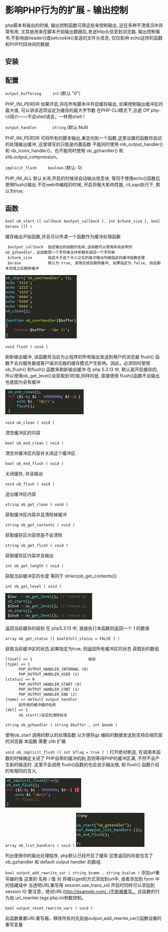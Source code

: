 # 影响PHP行为的扩展 - 输出控制


php脚本有输出的时候, 输出控制函数可用这些来控制输出, 这在多种不清情况中非常有用, 尤其是用来在脚本开始输出数据后,发送http头信息到浏览器. 输出控制看书,不影响由header()或setcookie()发送的文件头信息, 仅仅影响 echo这样的函数和PHP代码块间的数据


## 安装



## 配置

`output_buffering     int` (默认 "0")

PHP_INI_PERDIR     如果开启,将在所有脚本中开启缓存输出, 如果控制输出缓冲区的最大值, 可以讲该选项设定为缓存的最大字节数
在PHP-CLI模式下,总是 Off 
php-cli简介——不会shell语言，一样用shell！


`output_handler       string` (默认:Null)

PHP_INI_PERDIR     可将所有的脚本输出,重定向到一个函数,这里设置的函数将自动的处理输出缓冲, 这里填写的只能是内置函数
不能同时使用 mb_output_handler() 和 ob_iconv_handler()，也不能同时使用 ob_gzhandler() 和 zlib.output_compression。 
     

`implicit_flush     boolean` (默认: 0)

PHP_INI_ALL     默认关闭,开启的时候讲自动输出信息块, 等同于使用echo()函数后使用flush()输出
不在web中编程的时候, 开启将极大影响性能, cli,sapi执行下, 默认为true;



## 函数

`bool ob_start ([ callback $output_callback [, int $chunk_size [, bool $erase ]]] )`

缓存输出开始函数,并且可以传递一个函数作为缓冲处理函数

```
 $output_callback  指定输出的函数的名称,该函数可以使用系统自带的 ob_gzhandler, 此函数把一个字符串当作参数并返回一个字符串
 $chunk_size       指定大于这个大小之后的每次输出均被指定的缓冲函数处理
 $erase            默认为 true, 调用完成后删除缓冲, 如果指定为 false, 则在脚本完成之后删除缓冲
```

![-w171](./media/15934468424149/15934471426013.jpg)

     
     
`void flush ( void )`

刷新输出缓冲, 该函数将当前为止程序的所有输出发送到用户的浏览器
flush() 函数不会对服务器或客户端浏览器的缓存模式产生影响。因此，必须同时使用 ob_flush() 和flush() 函数来刷新输出缓冲
在 php 5.3.13 中, 默认是开启缓存的, 所以使用ob_get_level()会获取到1的值,同样的是, 直接使用 flush()函数不会输出也是因为会有缓冲

![-w187](./media/15934468424149/15934471273538.jpg)


`void ob_clean ( void )`

清空缓冲区的内容

`bool ob_end_clean ( void )`

清空并缓冲区内容并关闭这个缓冲区

`bool ob_end_flush ( void )`

关闭缓存, 并且输出

`void ob_flush ( void )`

送出缓冲区内容

`string ob_get_clean ( void )`

获取缓冲区内容并且清除掉缓冲

`string ob_get_contents ( void )`

获取缓存区内容但是不会清除

`string ob_get_flush ( void )`

获取缓存区内容并且输出

`int ob_get_length ( void )`

获取当前缓冲区的长度
等同于 strlen(ob_get_contents())

`int ob_get_level ( void )`

![-w207](./media/15934468424149/15934471001351.jpg)

返回当前缓存的级别
在 php5.3.13 中, 直接执行本函数则返回一个 1 的数值
     

`array ob_get_status ([ bool$full_status = FALSE ] )`

获取当前缓冲区的状态,如果指定为true, 则返回所有缓冲区的状态
获取到的数组

```
[level] => 1                         级别
[type] => 1                          
      PHP_OUTPUT_HANDLER_INTERNAL (0)
      PHP_OUTPUT_HANDLER_USER (1)
[status] => 0
      PHP_OUTPUT_HANDLER_START (0)
      PHP_OUTPUT_HANDLER_CONT (1)
      PHP_OUTPUT_HANDLER_END (2)
[name] => default output handler
      起作用的缓冲器的名称
[del] => 1
      ob_start()设定的清除标志
```

`string ob_gzhandler ( string $buffer , int $mode )`

使用ob_start 调用的默认的处理函数
以方便将gz 编码的数据发送到支持压缩页面的浏览器
本函数 需要 zlib 扩展

`void ob_implicit_flush ([ int $flag = true ] )`
打开绝对刷送, 在调用本函数的时候确定关闭了 PHP自带的缓冲机制,否则等待PHP的缓冲区满, 不然不会产生新的输送的.
这里不会调用 flush()函数的也会显示输出值, 和 flush() 函数介绍的有相同的含义, 

![-w181](./media/15934468424149/15934470813115.jpg)



`array ob_list_handlers ( void )`
![-w163](./media/15934468424149/15934470644474.jpg)

列出使用中的输出处理程序, php默认已经开启了缓存
这里返回的将是包含了 ob_gzhandler 和 default output handler 的数组.
     

`bool output_add_rewrite_var ( string $name , string $value )`
添加url重写器的值
这里的 名称 / 值 对 将被以get的方式添加到url中, 或者添加到 form 中的隐藏域中
当透明URL重写用 session.use_trans_sid 开启时同样可以添加到session ID
要注意，绝对URL(http://example.com/..)不能被重写。 
此函数的行为由 url_rewriter.tags php.ini参数控制。 


`bool output_reset_rewrite_vars ( void )`

此函数重置URL重写器，移除所有的先前由output_add_rewrite_var()函数设置的重写变量









